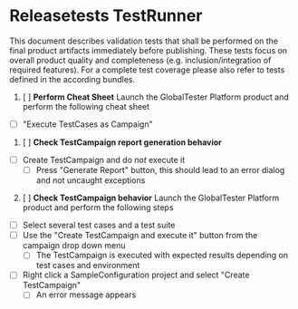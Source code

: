 Releasetests TestRunner
=====================
This document describes validation tests that shall be performed on the final product artifacts immediately before publishing. These tests focus on overall product quality and completeness (e.g. inclusion/integration of required features). For a complete test coverage please also refer to tests defined in the according bundles.

1. [ ] __Perform Cheat Sheet__
Launch the GlobalTester Platform product and perform the following cheat sheet
 - [ ] "Execute TestCases as Campaign"
 
1. [ ] __Check TestCampaign report generation behavior__
 - [ ] Create TestCampaign and do _not_ execute it
     - [ ] Press "Generate Report" button, this should lead to an error dialog and not uncaught exceptions

2. [ ] __Check TestCampaign behavior__
Launch the GlobalTester Platform product and perform the following steps
 - [ ] Select several test cases and a test suite
 - [ ] Use the "Create TestCampaign and execute it" button from the campaign drop down menu
     - [ ] The TestCampaign is executed with expected results depending on test cases and environment
 - [ ] Right click a SampleConfiguration project and select "Create TestCampaign"
     - [ ] An error message appears

<p style="page-break-after: always"/>
